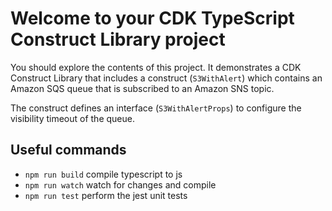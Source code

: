 # Welcome to your CDK TypeScript Construct Library project

You should explore the contents of this project. It demonstrates a CDK Construct Library that includes a construct (`S3WithAlert`)
which contains an Amazon SQS queue that is subscribed to an Amazon SNS topic.

The construct defines an interface (`S3WithAlertProps`) to configure the visibility timeout of the queue.

## Useful commands

* `npm run build`   compile typescript to js
* `npm run watch`   watch for changes and compile
* `npm run test`    perform the jest unit tests
